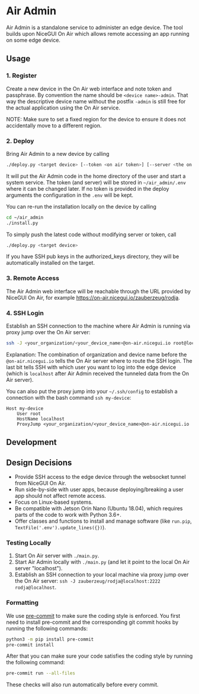 # Air Admin

Air Admin is a standalone service to administer an edge device.
The tool builds upon NiceGUI On Air which allows remote accessing an app running on some edge device.

## Usage

### 1. Register

Create a new device in the On Air web interface and note token and passphrase.
By convention the name should be `<device name>-admin`.
That way the descriptive device name without the postfix `-admin` is still free for the actual application using the On Air service.

NOTE: Make sure to set a fixed region for the device to ensure it does not accidentally move to a different region.

### 2. Deploy

Bring Air Admin to a new device by calling

```bash
./deploy.py <target device> [--token <on air token>] [--server <the on air server>]
```

It will put the Air Admin code in the home directory of the user and start a system service.
The token (and server) will be stored in `~/air_admin/.env` where it can be changed later.
If no token is provided in the deploy arguments the configuration in the `.env` will be kept.

You can re-run the installation locally on the device by calling

```bash
cd ~/air_admin
./install.py
```

To simply push the latest code without modifying server or token, call

```bash
./deploy.py <target device>
```

If you have SSH pub keys in the authorized_keys directory, they will be automatically installed on the target.

### 3. Remote Access

The Air Admin web interface will be reachable through the URL provided by NiceGUI On Air,
for example <https://on-air.nicegui.io/zauberzeug/rodja>.

### 4. SSH Login

Establish an SSH connection to the machine where Air Admin is running via proxy jump over the On Air server:

```bash
ssh -J <your_organization/<your_device_name>@on-air.nicegui.io root@localhost
```

Explanation:
The combination of organization and device name before the `@on-air.nicegui.io` tells the On Air server where to route the SSH login.
The last bit tells SSH with which user you want to log into the edge device
(which is `localhost` after Air Admin received the tunneled data from the On Air server).

You can also put the proxy jump into your `~/.ssh/config` to establish a connection with the bash command `ssh my-device`:

```
Host my-device
    User root
    HostName localhost
    ProxyJump <your_organization/<your_device_name>@on-air.nicegui.io
```

## Development

## Design Decisions

- Provide SSH access to the edge device through the websocket tunnel from NiceGUI On Air.
- Run side-by-side with user apps, because deploying/breaking a user app should not affect remote access.
- Focus on Linux-based systems.
- Be compatible with Jetson Orin Nano (Ubuntu 18.04), which requires parts of the code to work with Python 3.6+.
- Offer classes and functions to install and manage software (like `run.pip`, `TextFile('.env').update_lines({})`).

### Testing Locally

1. Start On Air server with `./main.py`.
2. Start Air Admin locally with `./main.py` (and let it point to the local On Air server "localhost").
3. Establish an SSH connection to your local machine via proxy jump over the On Air server: `ssh -J zauberzeug/rodja@localhost:2222 rodja@localhost`.

### Formatting

We use [pre-commit](https://github.com/pre-commit/pre-commit) to make sure the coding style is enforced.
You first need to install pre-commit and the corresponding git commit hooks by running the following commands:

```bash
python3 -m pip install pre-commit
pre-commit install
```

After that you can make sure your code satisfies the coding style by running the following command:

```bash
pre-commit run --all-files
```

These checks will also run automatically before every commit.
